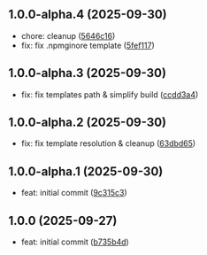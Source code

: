 ## 1.0.0-alpha.4 (2025-09-30)

* chore: cleanup ([5646c16](https://github.com/boostpack/create-library/commit/5646c16))
* fix: fix .npmginore template ([5fef117](https://github.com/boostpack/create-library/commit/5fef117))

## 1.0.0-alpha.3 (2025-09-30)

* fix: fix templates path & simplify build ([ccdd3a4](https://github.com/boostpack/create-library/commit/ccdd3a4))

## 1.0.0-alpha.2 (2025-09-30)

* fix: fix template resolution & cleanup ([63dbd65](https://github.com/boostpack/create-library/commit/63dbd65))

## 1.0.0-alpha.1 (2025-09-30)

* feat: initial commit ([9c315c3](https://github.com/boostpack/create-library/commit/9c315c3))

## 1.0.0 (2025-09-27)

* feat: initial commit ([b735b4d](https://github.com/boostpack/typescript-library-starter/commit/b735b4d))
